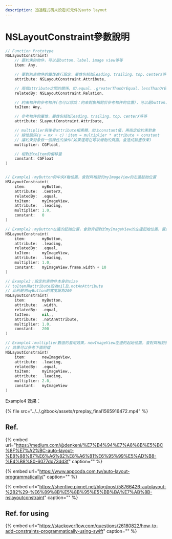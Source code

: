 ```yaml
---
description: 透過程式碼來設定UI元件的auto layout
---
```


# NSLayoutConstraint參數說明

```swift
// Function Prototype
NSLayoutConstraint(
    // 要約束的物件，可以是button、label、image view等等
    item: Any,

    // 要對約束物件的屬性進行設定，屬性包括如leading、trailing、top、centerX等等
    attribute: NSLayoutConstraint.Attribute, 

    // 兩個attribute之間的關係，如.equal、.greaterThanOrEqual、lessThanOrEqual等等
    relatedBy: NSLayoutConstraint.Relation,

    // 約束物件的參考物件(也可以想成：約束對象相對於參考物件的位置)，可以是button、label、image view等等
    toItem: Any, 

    // 參考物件的屬性，屬性包括如leading、trailing、top、centerX等等
    attribute: SLayoutConstraint.Attribute, 

    // multiplier與後者attribute相乘積，加上constant值，再指定給約束對象
    // 線性關係(y = mx + c)：item = multiplier * attribute + constant
    // 讓約束對象做一個線性的操作(如果運用在可以滑動的頁面，會造成動畫效果)
    multiplier: CGFloat, 

    // 相對於toItem的偏移量
    constant: CGFloat
)


// Example1：myButton的中央X軸位置，會對齊相對於myImageView的左邊起始位置
NSLayoutConstraint(
    item:       myButton,
    attribute:  .CenterX, 
    relatedBy:  .equal,
    toItem:     myImageView,
    attribute:  .leading, 
    multiplier: 1.0, 
    constant:   0
)

// Example2：myButton左邊的起始位置，會對齊相對於myImageView的左邊起始位置，置於一個view的寬度大小再加上往右邊偏移10個單位的位置
NSLayoutConstraint(
    item:       myButton,
    attribute:  .leading, 
    relatedBy:  .equal,
    toItem:     myImageView,
    attribute:  .leading, 
    multiplier: 1.0, 
    constant:   myImageView.frame.width + 10
)

// Example3：設定約束物件本身的size
// toItem與attribute設為nil及.notAnAttribute
// 此例是將myButton的寬度設為200
NSLayoutConstraint(
    item:       myButton,
    attribute:  .width, 
    relatedBy:  .equal,
    toItem:     nil,, 
    attribute:  .notAnAttribute, 
    multiplier: 1.0, 
    constant:   200
)

// Example4：multiplier數值的套用效果，newImageView左邊的起始位置，會對齊相對於myImageView的左邊起始位置，置於一個view的寬度大小後的位置
// 效果可以參考下面附檔
NSLayoutConstraint(
    item:       newImageView,
    attribute:  .leading, 
    relatedBy:  .equal,
    toItem:     myImageView,, 
    attribute:  .leading, 
    multiplier: 2.0, 
    constant:   myImageView
)
```

Example4 效果：

{% file src="../../.gitbook/assets/rpreplay\_final1565916472.mp4" %}

## Ref.

{% embed url="https://medium.com/@denkeni/%E7%B4%94%E7%A8%8B%E5%BC%8F%E7%A2%BC-auto-layout-%E8%88%87%E6%A6%82%E8%A6%81%E6%95%99%E5%AD%B8-%E4%B8%80-6077dd73dd3f" caption="" %}

{% embed url="https://www.appcoda.com.tw/auto-layout-programmatically/" caption="" %}

{% embed url="https://shenfive.pixnet.net/blog/post/58766426-autolayout-%282%29-%E6%89%8B%E5%8B%95%E5%BB%BA%E7%AB%8B-nslayoutconstraint" caption="" %}

## Ref. for using

{% embed url="https://stackoverflow.com/questions/26180822/how-to-add-constraints-programmatically-using-swift" caption="" %}

